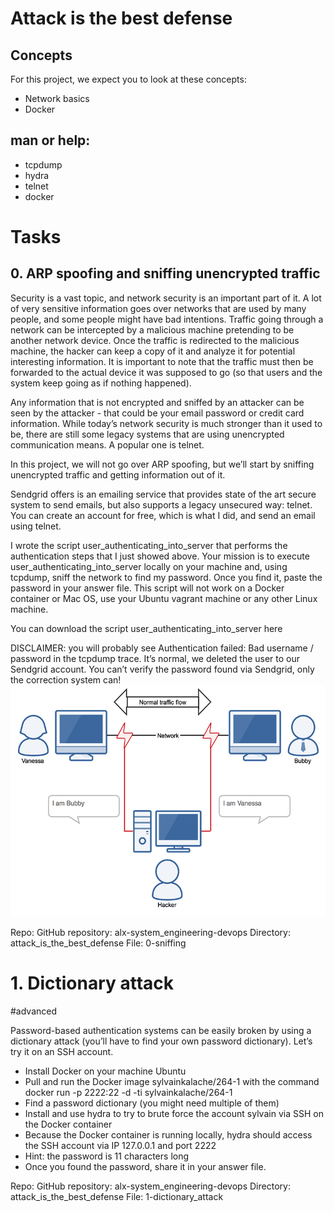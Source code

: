 # Attack is the best defense
## Concepts
For this project, we expect you to look at these concepts:
-  Network basics
-  Docker

## man or help:
-  tcpdump
-  hydra
-  telnet
-  docker

# Tasks
## 0. ARP spoofing and sniffing unencrypted traffic
Security is a vast topic, and network security is an important part of it. A lot of very sensitive information goes over networks that are used by many people, and some people might have bad intentions. Traffic going through a network can be intercepted by a malicious machine pretending to be another network device. Once the traffic is redirected to the malicious machine, the hacker can keep a copy of it and analyze it for potential interesting information. It is important to note that the traffic must then be forwarded to the actual device it was supposed to go (so that users and the system keep going as if nothing happened).

Any information that is not encrypted and sniffed by an attacker can be seen by the attacker - that could be your email password or credit card information. While today’s network security is much stronger than it used to be, there are still some legacy systems that are using unencrypted communication means. A popular one is telnet.

In this project, we will not go over ARP spoofing, but we’ll start by sniffing unencrypted traffic and getting information out of it.

Sendgrid offers is an emailing service that provides state of the art secure system to send emails, but also supports a legacy unsecured way: telnet. You can create an account for free, which is what I did, and send an email using telnet.

I wrote the script user_authenticating_into_server that performs the authentication steps that I just showed above. Your mission is to execute user_authenticating_into_server locally on your machine and, using tcpdump, sniff the network to find my password. Once you find it, paste the password in your answer file. This script will not work on a Docker container or Mac OS, use your Ubuntu vagrant machine or any other Linux machine.

You can download the script user_authenticating_into_server here

DISCLAIMER: you will probably see Authentication failed: Bad username / password in the tcpdump trace. It’s normal, we deleted the user to our Sendgrid account. You can’t verify the password found via Sendgrid, only the correction system can!
<img src="Attack is the best defense_project image.png" />

Repo:
    GitHub repository: alx-system_engineering-devops
    Directory: attack_is_the_best_defense
    File: 0-sniffing


# 1. Dictionary attack
#advanced

Password-based authentication systems can be easily broken by using a dictionary attack (you’ll have to find your own password dictionary). Let’s try it on an SSH account.
-  Install Docker on your machine Ubuntu
-  Pull and run the Docker image sylvainkalache/264-1 with the command docker run -p 2222:22 -d -ti sylvainkalache/264-1
-  Find a password dictionary (you might need multiple of them)
-  Install and use hydra to try to brute force the account sylvain via SSH on the Docker container
-  Because the Docker container is running locally, hydra should access the SSH account via IP 127.0.0.1 and port 2222
-  Hint: the password is 11 characters long
-  Once you found the password, share it in your answer file.

Repo:
    GitHub repository: alx-system_engineering-devops
    Directory: attack_is_the_best_defense
    File: 1-dictionary_attack

